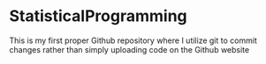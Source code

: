 # StatisticalProgramming
This is my first proper Github repository where I utilize git to commit changes 
rather than simply uploading code on the Github website
